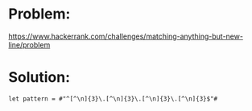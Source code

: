# Problem: 

https://www.hackerrank.com/challenges/matching-anything-but-new-line/problem

# Solution:

```
let pattern = #"^[^\n]{3}\.[^\n]{3}\.[^\n]{3}\.[^\n]{3}$"#

```
